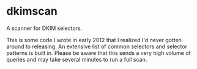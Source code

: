 # dkimscan
A scanner for DKIM selectors.

This is some code I wrote in early 2012 that I realized I'd never gotten around
to releasing. An extensive list of common selectors and selector patterns is
built in. Please be aware that this sends a very high volume of queries and may
take several minutes to run a full scan.
